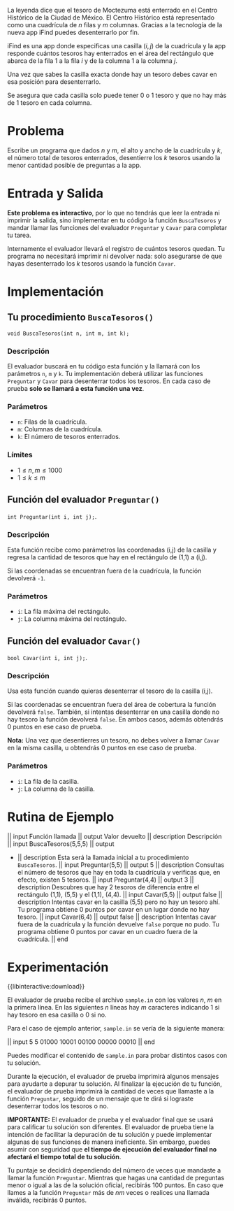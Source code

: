 La leyenda dice que el tesoro de Moctezuma está enterrado en el Centro Histórico de la Ciudad de México. El Centro Histórico está representado como una cuadrícula de $n$ filas y $m$ columnas. Gracias a la tecnología de la nueva app iFind puedes desenterrarlo por fin.

iFind es una app donde especificas una casilla $(i,j)$ de la cuadrícula y la app responde cuántos
tesoros hay enterrados en el área del rectángulo que abarca de la fila $1$ a la fila $i$
y de la columna $1$ a la columna $j$.

Una vez que sabes la casilla exacta donde hay un tesoro debes cavar en esa posición para desenterrarlo.

Se asegura que cada casilla solo puede tener $0$ o $1$ tesoro y que no hay más de $1$ tesoro en cada columna.

# Problema

Escribe un programa que dados $n$ y $m$, el alto y ancho de la cuadrícula y $k$, el número total de tesoros enterrados, desentierre los $k$ tesoros usando la menor cantidad posible de preguntas a la app.

# Entrada y Salida

**Este problema es interactivo**, por lo que no tendrás que leer la entrada ni imprimir la salida, sino implementar en tu código la función `BuscaTesoros` y mandar llamar las funciones del evaluador `Preguntar` y `Cavar` para completar tu tarea.

Internamente el evaluador llevará el registro de cuántos tesoros quedan. Tu programa no necesitará imprimir ni devolver nada: solo asegurarse de que hayas desenterrado los $k$ tesoros usando la función `Cavar`.

# Implementación

## Tu procedimiento `BuscaTesoros()`

`void BuscaTesoros(int n, int m, int k);`

### Descripción

El evaluador buscará en tu código esta función y la llamará con los parámetros `n`, `m` y `k`. Tu implementación deberá utilizar las funciones `Preguntar` y `Cavar` para desenterrar todos los tesoros. En cada caso de prueba **solo se llamará a esta función una vez**.

### Parámetros

- `n`: Filas de la cuadrícula.
- `m`: Columnas de la cuadrícula.
- `k`: El número de tesoros enterrados.

### Límites

- $1 \leq n, m \leq 1000$
- $1 \leq k \leq m$

## Función del evaluador `Preguntar()`

`int Preguntar(int i, int j);`.

### Descripción

Esta función recibe como parámetros las coordenadas (i,j) de la casilla y regresa la cantidad de tesoros que hay en el rectángulo de (1,1) a (i,j).

Si las coordenadas se encuentran fuera de la cuadrícula, la función devolverá `-1`.

### Parámetros

- `i`: La fila máxima del rectángulo.
- `j`: La columna máxima del rectángulo.

## Función del evaluador `Cavar()`

`bool Cavar(int i, int j);`.

### Descripción

Usa esta función cuando quieras desenterrar el tesoro de la casilla (i,j).

Si las coordenadas se encuentran fuera del área de cobertura la función devolverá `false`.
También, si intentas desenterrar en una casilla donde no hay tesoro la función devolverá `false`.
En ambos casos, además obtendrás 0 puntos en ese caso de prueba.

**Nota:** Una vez que desentierres un tesoro, no debes volver a llamar `Cavar` en la misma casilla,
u obtendrás 0 puntos en ese caso de prueba.

### Parámetros

- `i`: La fila de la casilla.
- `j`: La columna de la casilla.

# Rutina de Ejemplo

|| input
Función llamada
|| output
Valor devuelto
|| description
Descripción
|| input
BuscaTesoros(5,5,5)
|| output

- || description
  Esta será la llamada inicial a tu procedimiento `BuscaTesoros`.
  || input
  Preguntar(5,5)
  || output
  5
  || description
  Consultas el número de tesoros que hay en toda la cuadrícula y verificas que, en efecto, existen 5 tesoros.
  || input
  Preguntar(4,4)
  || output
  3
  || description
  Descubres que hay 2 tesoros de diferencia entre el rectángulo (1,1), (5,5) y el (1,1), (4,4).
  || input
  Cavar(5,5)
  || output
  false
  || description
  Intentas cavar en la casilla (5,5) pero no hay un tesoro ahí.
  Tu programa obtiene 0 puntos por cavar en un lugar donde no hay tesoro.
  || input
  Cavar(6,4)
  || output
  false
  || description
  Intentas cavar fuera de la cuadrícula y la función devuelve `false` porque no pudo.
  Tu programa obtiene 0 puntos por cavar en un cuadro fuera de la cuadrícula.
  || end

# Experimentación

{{libinteractive:download}}

El evaluador de prueba recibe el archivo `sample.in` con los valores $n$, $m$ en la primera línea. En las siguientes $n$ líneas hay $m$ caracteres indicando 1 si hay tesoro en esa casilla o 0 si no.

Para el caso de ejemplo anterior, `sample.in` se vería de la siguiente manera:

|| input
5 5
01000
10001
00100
00000
00010
|| end

Puedes modificar el contenido de `sample.in` para probar distintos casos con tu solución.

Durante la ejecución, el evaluador de prueba imprimirá algunos mensajes para ayudarte a depurar tu solución. Al finalizar la ejecución de tu función, el evaluador de prueba imprimirá la cantidad de veces que llamaste a la función `Preguntar`, seguido de un mensaje que te dirá si lograste desenterrar todos los tesoros o no.

**IMPORTANTE:** El evaluador de prueba y el evaluador final que se usará para calificar tu solución son diferentes. El evaluador de prueba tiene la intención de facilitar la depuración de tu solución y puede implementar algunas de sus funciones de manera ineficiente. Sin embargo, puedes asumir con seguridad que **el tiempo de ejecución del evaluador final no afectará el tiempo total de tu solución**.

Tu puntaje se decidirá dependiendo del número de veces que mandaste a llamar la función `Preguntar`. Mientras que hagas una cantidad de preguntas menor o igual a las de la solución oficial, recibirás 100 puntos. En caso que llames a la función `Preguntar` más de $nm$ veces o realices una llamada inválida, recibirás 0 puntos.
